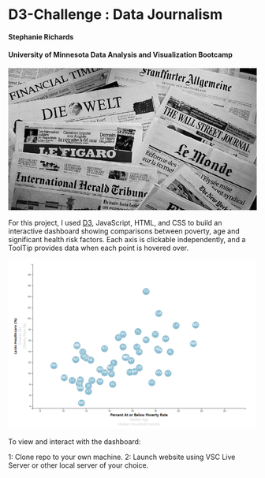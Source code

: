 # D3-Challenge : Data Journalism
#### Stephanie Richards
#### University of Minnesota Data Analysis and Visualization Bootcamp

![Newspapers](/images/image.jfif)

For this project, I used [D3](https://d3js.org/), JavaScript, HTML, and CSS to build an interactive dashboard showing comparisons between poverty, age and significant health risk factors. Each axis is clickable independently, and a ToolTip provides data when each point is hovered over. 

![Chart Screenshot](/images/Screenshot_2021-04-27_153412.png)

To view and interact with the dashboard:

1: Clone repo to your own machine.
2: Launch website using VSC Live Server or other local server of your choice.
